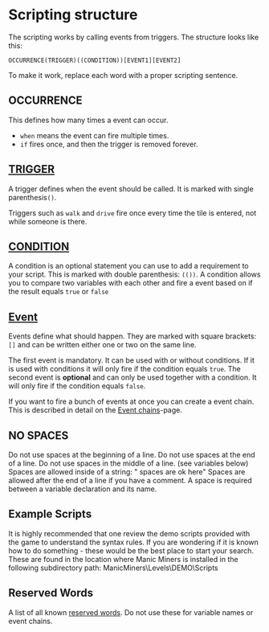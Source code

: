 # Scripting structure
The scripting works by calling events from triggers. The structure looks like this:

```mms
OCCURRENCE(TRIGGER)((CONDITION))[EVENT1][EVENT2]
```
To make it work, replace each word with a proper scripting sentence.

## OCCURRENCE
This defines how many times a event can occur.

- `when` means the event can fire multiple times.
- `if` fires once, and then the trigger is removed forever.

## [TRIGGER](_pages/Triggers)
A trigger defines when the event should be called. It is marked with single parenthesis`()`. 

Triggers such as `walk` and `drive` fire once every time the tile is entered, not while someone is there.

## [CONDITION](_pages/Conditions)
A condition is an optional statement you can use to add a requirement to your script. This is marked with double parenthesis: `(())`. A condition allows you to compare two variables with each other and fire a event based on if the result equals `true` or `false`

## [Event](_pages/Events)
Events define what should happen. They are marked with square brackets: `[]` and can be written either one or two on the same line.

The first event is mandatory. It can be used with or without conditions. If it is used with conditions it will only fire if the condition equals `true`. The second event is **optional** and can only be used together with a condition. It will only fire if the condition equals `false`.

If you want to fire a bunch of events at once you can create a event chain. This is described in detail on the [Event chains](_pages/EventChains)-page.

## NO SPACES

Do not use spaces at the beginning of a line.
Do not use spaces at the end of a line.
Do not use spaces in the middle of a line. (see variables below)
Spaces are allowed inside of a string:  "  spaces are ok here"
Spaces are allowed after the end of a line if you have a comment.
A space is required between a variable declaration and its name.

## Example Scripts

It is highly recommended that one review the demo scripts provided with the game to understand the syntax rules. If you are wondering if it is known how to do something - these would be the best place to start your search. These are found in the location where Manic Miners is installed in the following subdirectory path: ManicMiners\Levels\DEMO\Scripts

## Reserved Words

A list of all known [reserved words](_pages/ReservedWords). Do not use these for variable names or event chains.